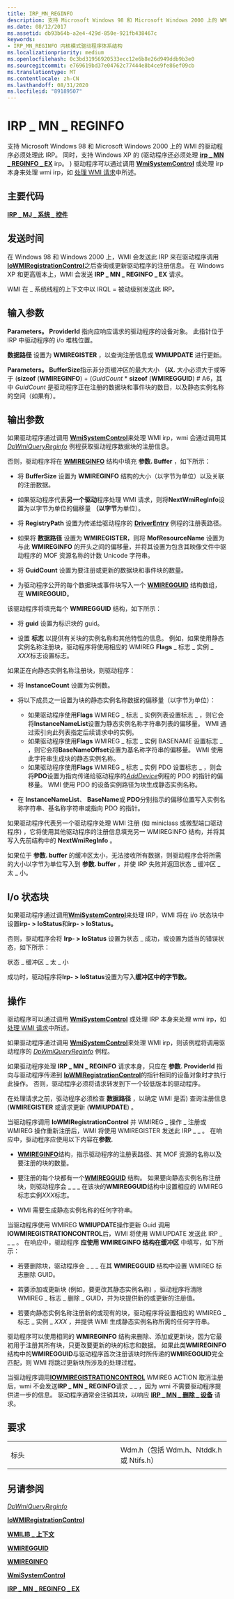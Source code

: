 ```yaml
---
title: IRP_MN_REGINFO
description: 支持 Microsoft Windows 98 和 Microsoft Windows 2000 上的 WMI 的驱动程序必须处理此 IRP。
ms.date: 08/12/2017
ms.assetid: db93b64b-a2e4-429d-850e-921fb438467c
keywords:
- IRP_MN_REGINFO 内核模式驱动程序体系结构
ms.localizationpriority: medium
ms.openlocfilehash: 0c3bd31956920533ecc12e6b8e26d949ddb9b3e0
ms.sourcegitcommit: e769619bd37e04762c77444e8b4ce9fe86ef09cb
ms.translationtype: MT
ms.contentlocale: zh-CN
ms.lasthandoff: 08/31/2020
ms.locfileid: "89189507"
---
```

# <a name="irp_mn_reginfo"></a>IRP \_ MN \_ REGINFO


支持 Microsoft Windows 98 和 Microsoft Windows 2000 上的 WMI 的驱动程序必须处理此 IRP。 同时，支持 Windows XP 的 (驱动程序还必须处理 [**irp \_ MN \_ REGINFO \_ EX**](irp-mn-reginfo-ex.md) irp。 ) 驱动程序可以通过调用 [**WmiSystemControl**](/windows-hardware/drivers/ddi/wmilib/nf-wmilib-wmisystemcontrol) 或处理 irp 本身来处理 wmi irp，如 [处理 WMI 请求](./handling-wmi-requests.md)中所述。

<a name="major-code"></a>主要代码
----------

[**IRP \_ MJ \_ 系统 \_ 控件**](irp-mj-system-control.md)

<a name="when-sent"></a>发送时间
---------

在 Windows 98 和 Windows 2000 上，WMI 会发送此 IRP 来在驱动程序调用 [**IoWMIRegistrationControl**](/windows-hardware/drivers/ddi/wdm/nf-wdm-iowmiregistrationcontrol)之后查询或更新驱动程序的注册信息。 在 Windows XP 和更高版本上，WMI 会发送 **IRP \_ MN \_ REGINFO \_ EX** 请求。

WMI 在 \_ 系统线程的上下文中以 IRQL = 被动级别发送此 IRP。

## <a name="input-parameters"></a>输入参数


**Parameters。 ProviderId** 指向应响应请求的驱动程序的设备对象。 此指针位于 IRP 中驱动程序的 i/o 堆栈位置。

**数据路径** 设置为 **WMIREGISTER** ，以查询注册信息或 **WMIUPDATE** 进行更新。

**Parameters。 BufferSize**指示非分页缓冲区的最大大小 **（以.** 大小必须大于或等于 (**sizeof** (**WMIREGINFO**) + (*GuidCount* \* **sizeof** (**WMIREGGUID**) # A6，其中 *GuidCount* 是驱动程序正在注册的数据块和事件块的数目，以及静态实例名称的空间（如果有）。

## <a name="output-parameters"></a>输出参数


如果驱动程序通过调用 [**WmiSystemControl**](/windows-hardware/drivers/ddi/wmilib/nf-wmilib-wmisystemcontrol)来处理 WMI irp，wmi 会通过调用其 [*DpWmiQueryReginfo*](/windows-hardware/drivers/ddi/wmilib/nc-wmilib-wmi_query_reginfo_callback) 例程获取驱动程序数据块的注册信息。

否则，驱动程序将在 [**WMIREGINFO**](/windows-hardware/drivers/ddi/wmistr/ns-wmistr-wmireginfow) 结构中填充 **参数. Buffer** ，如下所示：

-   将 **BufferSize** 设置为 **WMIREGINFO** 结构的大小（以字节为单位）以及关联的注册数据。

-   如果驱动程序代表**另一个驱动**程序处理 WMI 请求，则将**NextWmiRegInfo**设置为以字节为单位的偏移量 **（以字节**为单位）。

-   将 **RegistryPath** 设置为传递给驱动程序的 [**DriverEntry**](/windows-hardware/drivers/ddi/wdm/nc-wdm-driver_initialize) 例程的注册表路径。

-   如果将 **数据路径** 设置为 **WMIREGISTER**，则将 **MofResourceName** 设置为与此 **WMIREGINFO** 的开头之间的偏移量，并将其设置为包含其映像文件中驱动程序的 MOF 资源名称的计数 Unicode 字符串。

-   将 **GuidCount** 设置为要注册或更新的数据块和事件块的数量。

-   为驱动程序公开的每个数据块或事件块写入一个 [**WMIREGGUID**](/windows-hardware/drivers/ddi/wmistr/ns-wmistr-wmiregguidw) 结构数组，在 **WMIREGGUID**。

该驱动程序将填充每个 **WMIREGGUID** 结构，如下所示：

-   将 **guid** 设置为标识块的 guid。

-   设置 **标志** 以提供有关块的实例名称和其他特性的信息。 例如，如果使用静态实例名称注册块，驱动程序将使用相应的 WMIREG **Flags** \_ 标志 \_ 实例 \_ *XXX*标志设置标志。

如果正在向静态实例名称注册块，则驱动程序：

-   将 **InstanceCount** 设置为实例数。

-   将以下成员之一设置为块的静态实例名称数据的偏移量（以字节为单位）：
    -   如果驱动程序使用**Flags** WMIREG \_ 标志 \_ 实例列表设置标志 \_ ，则它会将**InstanceNameList**设置为静态实例名称字符串列表的偏移量。 WMI 通过索引向此列表指定后续请求中的实例。
    -   如果驱动程序使用**Flags** WMIREG \_ 标志 \_ 实例 BASENAME 设置标志 \_ ，则它会将**BaseNameOffset**设置为基名称字符串的偏移量。 WMI 使用此字符串生成块的静态实例名称。
    -   如果驱动程序使用**Flags** WMIREG \_ 标志 \_ 实例 PDO 设置标志 \_ ，则会将**PDO**设置为指向传递给驱动程序的[*AddDevice*](/windows-hardware/drivers/ddi/wdm/nc-wdm-driver_add_device)例程的 PDO 的指针的偏移量。 WMI 使用 PDO 的设备实例路径为块生成静态实例名称。
-   在 **InstanceNameList**、 **BaseName**或 **PDO**分别指示的偏移位置写入实例名称字符串、基名称字符串或指向 PDO 的指针。

如果驱动程序代表另一个驱动程序处理 WMI 注册 (如 miniclass 或微型端口驱动程序) ，它将使用其他驱动程序的注册信息填充另一 WMIREGINFO 结构，并将其写入先前结构中的 **NextWmiRegInfo** 。

如果位于 **参数. buffer** 的缓冲区太小，无法接收所有数据，则驱动程序会将所需的大小以字节为单位写入到 **参数. buffer** ，并使 IRP 失败并返回状态 \_ 缓冲区 \_ 太 \_ 小。

## <a name="io-status-block"></a>I/o 状态块


如果驱动程序通过调用[**WmiSystemControl**](/windows-hardware/drivers/ddi/wmilib/nf-wmilib-wmisystemcontrol)来处理 IRP，WMI 将在 i/o 状态块中设置**irp- &gt; IoStatus**和**irp- &gt; IoStatus。**

否则，驱动程序会将 **Irp- &gt; IoStatus** 设置为状态 \_ 成功，或设置为适当的错误状态，如下所示：

状态 \_ 缓冲区 \_ 太 \_ 小

成功时，驱动程序将**Irp- &gt; IoStatus**设置为写入**缓冲区中的字节数。**

<a name="operation"></a>操作
---------

驱动程序可以通过调用 [**WmiSystemControl**](/windows-hardware/drivers/ddi/wmilib/nf-wmilib-wmisystemcontrol) 或处理 IRP 本身来处理 wmi irp，如 [处理 WMI 请求](./handling-wmi-requests.md)中所述。

如果驱动程序通过调用 [**WmiSystemControl**](/windows-hardware/drivers/ddi/wmilib/nf-wmilib-wmisystemcontrol)来处理 WMI irp，则该例程将调用驱动程序的 [*DpWmiQueryReginfo*](/windows-hardware/drivers/ddi/wmilib/nc-wmilib-wmi_query_reginfo_callback) 例程。

如果驱动程序处理 **IRP \_ MN \_ REGINFO** 请求本身，只应在 **参数. ProviderId** 指向与驱动程序传递到 [**IoWMIRegistrationControl**](/windows-hardware/drivers/ddi/wdm/nf-wdm-iowmiregistrationcontrol)的指针相同的设备对象时才执行此操作。 否则，驱动程序必须将请求转发到下一个较低版本的驱动程序。

在处理请求之前，驱动程序必须检查 **数据路径** ，以确定 WMI 是否) 查询注册信息 (**WMIREGISTER** 或请求更新 (**WMIUPDATE**) 。

当驱动程序调用 **IoWMIRegistrationControl** 并 WMIREG \_ 操作 \_ 注册或 WMIREG 操作重新注册后，WMI 将使用 WMIREGISTER 发送此 IRP \_ \_ 。 在响应中，驱动程序应使用以下内容在**参数.**

-   [**WMIREGINFO**](/windows-hardware/drivers/ddi/wmistr/ns-wmistr-wmireginfow)结构，指示驱动程序的注册表路径、其 MOF 资源的名称以及要注册的块的数量。

-   要注册的每个块都有一个[**WMIREGGUID**](/windows-hardware/drivers/ddi/wmistr/ns-wmistr-wmiregguidw) 结构。 如果要向静态实例名称注册块，则驱动程序会 \_ \_ \_ 在该块的**WMIREGGUID**结构中设置相应的 WMIREG 标志实例*XXX*标志。

-   WMI 需要生成静态实例名称的任何字符串。

当驱动程序使用 WMIREG **WMIUPDATE**操作更新 Guid 调用**IOWMIREGISTRATIONCONTROL**后，WMI 将使用 WMIUPDATE 发送此 IRP \_ \_ \_ 。 在响应中，驱动程序 **应使用 WMIREGINFO 结构在缓冲区** 中填写，如下所示：

-   若要删除块，驱动程序会 \_ \_ \_ 在其 **WMIREGGUID** 结构中设置 WMIREG 标志删除 GUID。

-   若要添加或更新块 (例如，要更改其静态实例名称) ，驱动程序将清除 WMIREG \_ 标志 \_ 删除 \_ GUID，并为块提供新的或更新的注册值。

-   若要向静态实例名称注册新的或现有的块，驱动程序将设置相应的 WMIREG \_ 标志 \_ 实例 \_ *XXX* ，并提供 WMI 生成静态实例名称所需的任何字符串。

驱动程序可以使用相同的 **WMIREGINFO** 结构来删除、添加或更新块，因为它最初用于注册其所有块，只更改要更新的块的标志和数据。 如果此类**WMIREGINFO**结构中的**WMIREGGUID**与驱动程序首次注册该块时所传递的**WMIREGGUID**完全匹配，则 WMI 将跳过更新块所涉及的处理过程。

当驱动程序调用[**IOWMIREGISTRATIONCONTROL**](/windows-hardware/drivers/ddi/wdm/nf-wdm-iowmiregistrationcontrol) WMIREG ACTION 取消注册后，wmi 不会发送**IRP \_ MN \_ REGINFO**请求 \_ \_ ，因为 wmi 不需要驱动程序提供进一步的信息。 驱动程序通常会注销其块，以响应 [**IRP \_ MN \_ 删除 \_ 设备**](irp-mn-remove-device.md) 请求。

<a name="requirements"></a>要求
------------

<table>
<colgroup>
<col width="50%" />
<col width="50%" />
</colgroup>
<tbody>
<tr class="odd">
<td><p>标头</p></td>
<td>Wdm.h（包括 Wdm.h、Ntddk.h 或 Ntifs.h）</td>
</tr>
</tbody>
</table>

## <a name="see-also"></a>另请参阅


[*DpWmiQueryReginfo*](/windows-hardware/drivers/ddi/wmilib/nc-wmilib-wmi_query_reginfo_callback)

[**IoWMIRegistrationControl**](/windows-hardware/drivers/ddi/wdm/nf-wdm-iowmiregistrationcontrol)

[**WMILIB \_ 上下文**](/windows-hardware/drivers/ddi/wmilib/ns-wmilib-_wmilib_context)

[**WMIREGGUID**](/windows-hardware/drivers/ddi/wmistr/ns-wmistr-wmiregguidw)

[**WMIREGINFO**](/windows-hardware/drivers/ddi/wmistr/ns-wmistr-wmireginfow)

[**WmiSystemControl**](/windows-hardware/drivers/ddi/wmilib/nf-wmilib-wmisystemcontrol)

[**IRP \_ MN \_ REGINFO \_ EX**](irp-mn-reginfo-ex.md)

 

